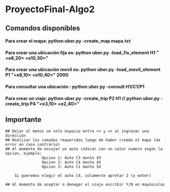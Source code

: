 # ProyectoFinal-Algo2
## Comandos disponibles
#### Para crear el mapa: python uber.py -create_map mapa.txt
#### Para crear una ubicación fija es: python uber.py -load_fix_element H1 "<e8,20> <e10,30>"
#### Para crear una ubicación movil es: python uber.py -load_movil_element P1 "<e8,10> <e10,40>" 2000
#### Para consultar una ubicación : python uber.py -consult H1/C1/P1
#### Para crear un viaje: python uber.py -create_trip P2 H1 // python uber.py -create_trip P4 "<e3,10> <e2,40>"

## Importante 
    ## Dejar al menos un solo espacio entre <> y <> al ingresar una dirección
    ## Realizar los comados requeridos luego de haber creado el mapa (da error en caso contrario)
    ## Al momento de escojer un auto indicar con un valor numero según la opcion, ejemplo: 
                    Opcion 1: Auto C3 monto $X  
                    Opcion 2: Auto C4 monto $X
                    Opcion 3: Auto C1 monto $X

        Si queremos elegir el auto C4, solamente apretar 2 (y enter)

    ## Al momento de aceptar o denegar el viaje escribir Y/N en mayúsculas
